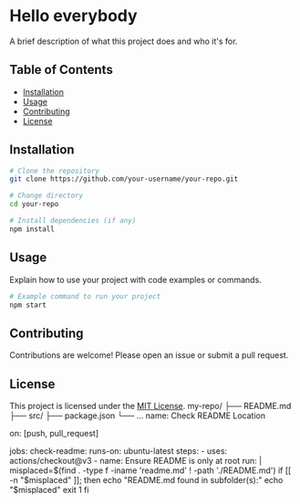 # Hello everybody

A brief description of what this project does and who it's for.

## Table of Contents

- [Installation](#installation)
- [Usage](#usage)
- [Contributing](#contributing)
- [License](#license)

## Installation

```bash
# Clone the repository
git clone https://github.com/your-username/your-repo.git

# Change directory
cd your-repo

# Install dependencies (if any)
npm install
```

## Usage

Explain how to use your project with code examples or commands.

```bash
# Example command to run your project
npm start
```

## Contributing

Contributions are welcome! Please open an issue or submit a pull request.

## License

This project is licensed under the [MIT License](LICENSE).
my-repo/
├── README.md
├── src/
├── package.json
└── ...
name: Check README Location

on: [push, pull_request]

jobs:
  check-readme:
    runs-on: ubuntu-latest
    steps:
    - uses: actions/checkout@v3
    - name: Ensure README is only at root
      run: |
        misplaced=$(find . -type f -iname 'readme.md' ! -path './README.md')
        if [[ -n "$misplaced" ]]; then
          echo "README.md found in subfolder(s):"
          echo "$misplaced"
          exit 1
        fi
